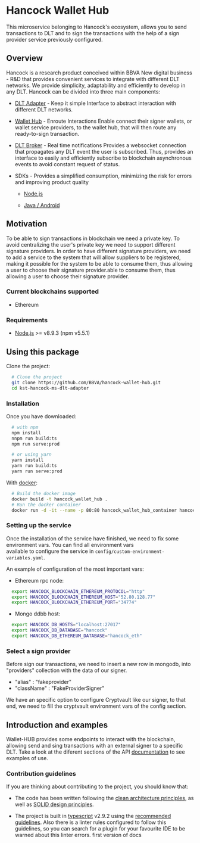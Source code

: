 # Hancock Wallet Hub

This microservice belonging to Hancock's ecosystem, allows you to send transactions to DLT and to sign the transactions with the help of a sign provider service previously configured.

## Overview

Hancock is a research product conceived within BBVA New digital business - R&D that provides convenient services to integrate with different DLT networks. We provide simplicity, adaptability and efficiently to develop in any DLT. Hancock can be divided into three main components:

- [DLT Adapter](https://github.com/BBVA/hancock-dlt-adapter) - Keep it simple
Interface to abstract interaction with different DLT networks.

- [Wallet Hub](https://github.com/BBVA/hancock-wallet-hub) - Enroute Interactions
Enable connect their signer wallets, or wallet service providers, to the wallet hub, that will then route any ready-to-sign transaction.

- [DLT Broker](https://github.com/BBVA/hancock-dlt-broker) - Real time notifications
Provides a websocket connection that propagates any DLT event the user is subscribed. Thus, provides an interface to easily and efficiently subscribe to blockchain asynchronous events to avoid constant request of status.

- SDKs - Provides a simplified consumption, minimizing the risk for errors and improving product quality
	- [Node.js](https://github.com/BBVA/hancock-sdk-nodejs)

  - [Java / Android](https://github.com/BBVA/hancock-sdk-java-android)


## Motivation

To be able to sign transactions in blockchain we need a private key. To avoid centralizing the user's private key we need to support different signature providers. In order to have different signature providers, we need to add a service to the system that will allow suppliers to be registered, making it possible for the system to be able to consume them, thus allowing a user to choose their signature provider.able to consume them, thus allowing a user to choose their signature provider.

### Current blockchains supported 

* Ethereum 

### Requirements

- [Node.js](https://nodejs.org/es/) >= v8.9.3 (npm v5.5.1)

## Using this package

Clone the project: 
```bash 
  # Clone the project  
  git clone https://github.com/BBVA/hancock-wallet-hub.git
  cd kst-hancock-ms-dlt-adapter 
``` 

### Installation

Once you have downloaded:

```bash
  # with npm
  npm install 
  nnpm run build:ts 
  npm run serve:prod 

  # or using yarn
  yarn install
  yarn run build:ts   
  yarn run serve:prod 
```

With [docker](https://www.docker.com/): 
```bash 
  # Build the docker image 
  docker build -t hancock_wallet_hub . 
  # Run the docker container 
  docker run -d -it --name -p 80:80 hancock_wallet_hub_container hancock_wallet_hub 
``` 

### Setting up the service 

Once the installation of the service have finished, we need to fix some environment vars. You can find all environment vars  
available to configure the service in `config/custom-environment-variables.yaml`. 

An example of configuration of the most important vars:  
- Ethereum rpc node: 
```bash  
  export HANCOCK_BLOCKCHAIN_ETHEREUM_PROTOCOL="http"  
  export HANCOCK_BLOCKCHAIN_ETHEREUM_HOST="52.80.128.77"  
  export HANCOCK_BLOCKCHAIN_ETHEREUM_PORT="34774"  
```  
 
- Mongo ddbb host:  
```bash  
  export HANCOCK_DB_HOSTS="localhost:27017"  
  export HANCOCK_DB_DATABASE="hancock"  
  export HANCOCK_DB_ETHEREUM_DATABASE="hancock_eth"  
```  

### Select a sign provider

Before sign our transactions, we need to insert a new row in mongodb, into "providers" collection with the data of our signer.

 - "alias" : "fakeprovider"
 - "className" : "FakeProviderSigner" 

We have an specific option to configure Cryptvault like our signer, to that end, we need to fill the cryptvault environment vars of the config section.

## Introduction and examples

Wallet-HUB provides some endpoints to interact with the blockchain, allowing send and sing transactions with an external signer to a specific DLT. Take a look at the diferent sections of the API [documentation](https://BBVA.github.io/hancock-wallet-hub/api.html) to see examples of use.

### Contribution guidelines 
 
If you are thinking about contributing to the project, you should know that: 
 
- The code has been written following the [clean architecture principles](https://8thlight.com/blog/uncle-bob/2012/08/13/the-clean-architecture.html), as well as [SOLID design principles](https://es.wikipedia.org/wiki/SOLID). 
 
- The project is built in [typescript](https://www.typescriptlang.org/) v2.9.2 using the [recommended guidelines](https://github.com/palantir/tslint/blob/master/src/configs/recommended.ts). Also there is a linter rules configured to follow this guidelines, so you can search for a plugin for your favourite IDE to be warned about this linter errors. 
first version of docs
